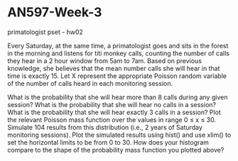 # AN597-Week-3
primatologist pset - hw02

Every Saturday, at the same time, a primatologist goes and sits in the forest in the morning and listens for titi monkey calls, counting the number of calls they hear in a 2 hour window from 5am to 7am. Based on previous knowledge, she believes that the mean number calls she will hear in that time is exactly 15. Let X represent the appropriate Poisson random variable of the number of calls heard in each monitoring session.

What is the probability that she will hear more than 8 calls during any given session?
What is the probability that she will hear no calls in a session?
What is the probability that she will hear exactly 3 calls in a session?
Plot the relevant Poisson mass function over the values in range 0 ≤ x ≤ 30.
Simulate 104 results from this distribution (i.e., 2 years of Saturday monitoring sessions).
Plot the simulated results using hist() and use xlim() to set the horizontal limits to be from 0 to 30. How does your histogram compare to the shape of the probability mass function you plotted above?